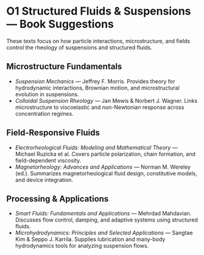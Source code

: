 # O1 Structured Fluids & Suspensions — Book Suggestions

These texts focus on how particle interactions, microstructure, and fields control the rheology of suspensions and structured fluids.

## Microstructure Fundamentals
- *Suspension Mechanics* — Jeffrey F. Morris. Provides theory for hydrodynamic interactions, Brownian motion, and microstructural evolution in suspensions.
- *Colloidal Suspension Rheology* — Jan Mewis & Norbert J. Wagner. Links microstructure to viscoelastic and non-Newtonian response across concentration regimes.

## Field-Responsive Fluids
- *Electrorheological Fluids: Modeling and Mathematical Theory* — Michael Ruzicka et al. Covers particle polarization, chain formation, and field-dependent viscosity.
- *Magnetorheology: Advances and Applications* — Norman M. Wereley (ed.). Summarizes magnetorheological fluid design, constitutive models, and device integration.

## Processing & Applications
- *Smart Fluids: Fundamentals and Applications* — Mehrdad Mahdavian. Discusses flow control, damping, and adaptive systems using structured fluids.
- *Microhydrodynamics: Principles and Selected Applications* — Sangtae Kim & Seppo J. Karrila. Supplies lubrication and many-body hydrodynamics tools for analyzing suspension flows.
